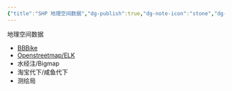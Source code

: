 ```yaml
---
{"title":"SHP 地理空间数据","dg-publish":true,"dg-note-icon":"stone","dg-path":"🌳 Major/Geography/Data Tpye/SHP.md","permalink":"/🌳 Major/Geography/Data Tpye/SHP/","dgPassFrontmatter":true,"noteIcon":"stone","created":"2024-07-04T13:45:17.000+08:00","updated":"2024-11-05T23:52:10.060+08:00"}
---
```


地理空间数据
-   [BBBike](https://extract.bbbike.org/)  
-   [Openstreetmap/ELK](https://www.openstreetmap.org/#map=6/32.008/114.565)  
-   水经注/Bigmap  
-   淘宝代下/咸鱼代下  
-   测绘局  